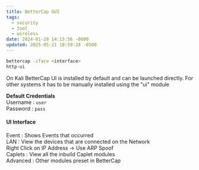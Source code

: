 ```yaml
---
title: BetterCap GUI
tags:
  - security
  - tool
  - wireless
date: 2024-01-28 14:15:56 -0600
updated: 2025-05-21 18:59:24 -0500
---
```


````bash
bettercap -iface <interface>
http-ui
````

On Kali BetterCap UI is installed by default and can be launched directly. For other systems it has to be manually installed using the "ui" module

**Default Credentials**  
Username : `user`  
Password : `pass`

#### UI Interface

Event : Shows Events that occurred  
LAN : View the devices that are connected on the Network  
Right Click on IP Address -> Use ARP Spoof  
Caplets : View all the inbuild Caplet modules  
Advanced : Other modules preset in BetterCap
